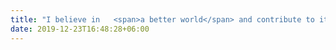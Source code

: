 ```yaml
---
title: "I believe in   <span>a better world</span> and contribute to it <span>as best I can</span>"
date: 2019-12-23T16:48:28+06:00
---
```

